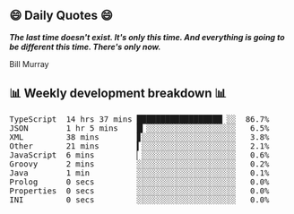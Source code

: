 ## 😄 Daily Quotes 😄

_**The last time doesn't exist. It's only this time. And everything is going to be different this time. There's only now.**_

Bill Murray



## 📊 Weekly development breakdown 📊

<pre>TypeScript  14 hrs 37 mins ██████████████████▏░░  86.7%
JSON        1 hr 5 mins    █▎░░░░░░░░░░░░░░░░░░░   6.5%
XML         38 mins        ▊░░░░░░░░░░░░░░░░░░░░   3.8%
Other       21 mins        ▍░░░░░░░░░░░░░░░░░░░░   2.1%
JavaScript  6 mins         ▏░░░░░░░░░░░░░░░░░░░░   0.6%
Groovy      2 mins         ░░░░░░░░░░░░░░░░░░░░░   0.2%
Java        1 min          ░░░░░░░░░░░░░░░░░░░░░   0.1%
Prolog      0 secs         ░░░░░░░░░░░░░░░░░░░░░   0.0%
Properties  0 secs         ░░░░░░░░░░░░░░░░░░░░░   0.0%
INI         0 secs         ░░░░░░░░░░░░░░░░░░░░░   0.0%</pre>